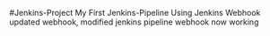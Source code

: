 #Jenkins-Project
My First Jenkins-Pipeline
Using Jenkins Webhook
updated webhook, modified jenkins pipeline
webhook now working
